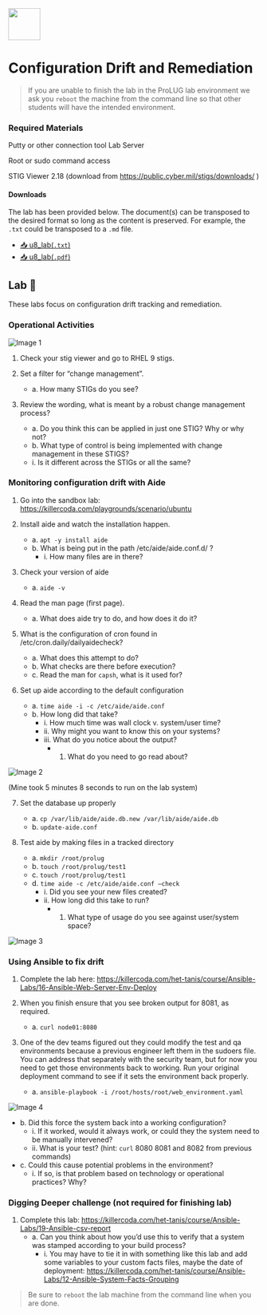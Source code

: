 <div class="flex-container">
        <img src="https://github.com/ProfessionalLinuxUsersGroup/img/blob/main/Assets/Logos/ProLUG_Round_Transparent_LOGO.png?raw=true" width="64" height="64"></img>
    <p>
        <h1>Configuration Drift and Remediation</h1>
    </p>
</div>

> If you are unable to finish the lab in the ProLUG lab environment we ask you `reboot`
> the machine from the command line so that other students will have the intended environment.

### Required Materials

Putty or other connection tool Lab Server

Root or sudo command access

STIG Viewer 2.18 (download from <https://public.cyber.mil/stigs/downloads/> )

#### Downloads

The lab has been provided below. The document(s) can be transposed to
the desired format so long as the content is preserved. For example, the `.txt`
could be transposed to a `.md` file.

- <a href="./assets/downloads/u8/u8_lab.txt" target="_blank" download>📥 u8_lab(`.txt`)</a>
- <a href="./assets/downloads/u8/u8_lab.pdf" target="_blank" download>📥 u8_lab(`.pdf`)</a>

## Lab 🧪

These labs focus on configuration drift tracking and remediation.

### Operational Activities

![Image 1](./assets/images/u8/image1.jpeg)

1. Check your stig viewer and go to RHEL 9 stigs.

2. Set a filter for “change management”.

   - a. How many STIGs do you see?

3. Review the wording, what is meant by a robust change management process?
   - a. Do you think this can be applied in just one STIG? Why or why not?
   - b. What type of control is being implemented with change management in these STIGS?
   - i. Is it different across the STIGs or all the same?

### Monitoring configuration drift with Aide

1. Go into the sandbox lab: <https://killercoda.com/playgrounds/scenario/ubuntu>

2. Install aide and watch the installation happen.

   - a. `apt -y install aide`
   - b. What is being put in the path /etc/aide/aide.conf.d/ ?
     - i. How many files are in there?

3. Check your version of aide

   - a. `aide -v`

4. Read the man page (first page).

   - a. What does aide try to do, and how does it do it?

5. What is the configuration of cron found in /etc/cron.daily/dailyaidecheck?

   - a. What does this attempt to do?
   - b. What checks are there before execution?
   - c. Read the man for `capsh`, what is it used for?

6. Set up aide according to the default configuration

   - a. `time aide -i -c /etc/aide/aide.conf`
   - b. How long did that take?
     - i. How much time was wall clock v. system/user time?
     - ii. Why might you want to know this on your systems?
     - iii. What do you notice about the output?
       - 1. What do you need to go read about?

![Image 2](./assets/images/u8/image2.jpeg)

(Mine took 5 minutes 8 seconds to run on the lab system)

7. Set the database up properly

   - a. `cp /var/lib/aide/aide.db.new /var/lib/aide/aide.db`
   - b. `update-aide.conf`

8. Test aide by making files in a tracked directory

   - a. `mkdir /root/prolug`
   - b. `touch /root/prolug/test1`
   - c. `touch /root/prolug/test1`
   - d. `time aide -c /etc/aide/aide.conf –check`
     - i. Did you see your new files created?
     - ii. How long did this take to run?
       - 1. What type of usage do you see against user/system space?

![Image 3](./assets/images/u8/image3.png)

### Using Ansible to fix drift

1. Complete the lab here: <https://killercoda.com/het-tanis/course/Ansible-Labs/16-Ansible-Web-Server-Env-Deploy>

2. When you finish ensure that you see broken output for 8081, as required.

   - a. `curl node01:8080`

3. One of the dev teams figured out they could modify the test and qa environments because a
   previous engineer left them in the sudoers file. You can address that separately with the security
   team, but for now you need to get those environments back to working. Run your original
   deployment command to see if it sets the environment back properly.

   - a. `ansible-playbook -i /root/hosts/root/web_environment.yaml`

![Image 4](./assets/images/u8/image4.png)

- b. Did this force the system back into a working configuration?
  - i. If it worked, would it always work, or could they the system need to be
    manually intervened?
  - ii. What is your test? (hint: `curl` 8080 8081 and 8082 from previous commands)
- c. Could this cause potential problems in the environment?
  - i. If so, is that problem based on technology or operational practices? Why?

### Digging Deeper challenge (not required for finishing lab)

1. Complete this lab: <https://killercoda.com/het-tanis/course/Ansible-Labs/19-Ansible-csv-report>
   - a. Can you think about how you’d use this to verify that a system was stamped
     according to your build process?
     - i. You may have to tie it in with something like this lab and add some variables
       to your custom facts files, maybe the date of deployment:
       <https://killercoda.com/het-tanis/course/Ansible-Labs/12-Ansible-System-Facts-Grouping>

> Be sure to `reboot` the lab machine from the command line when you are done.
